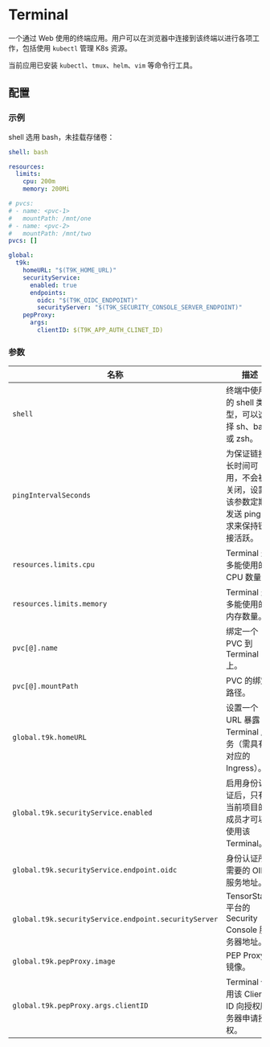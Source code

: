 # Terminal

一个通过 Web 使用的终端应用。用户可以在浏览器中连接到该终端以进行各项工作，包括使用 `kubectl` 管理 K8s 资源。

当前应用已安装 `kubectl`、`tmux`、`helm`、`vim` 等命令行工具。

## 配置

### 示例

shell 选用 bash，未挂载存储卷：

```yaml
shell: bash

resources:
  limits:
    cpu: 200m
    memory: 200Mi

# pvcs:
# - name: <pvc-1>
#   mountPath: /mnt/one
# - name: <pvc-2>
#   mountPath: /mnt/two
pvcs: []

global:
  t9k:
    homeURL: "$(T9K_HOME_URL)"
    securityService:
      enabled: true
      endpoints:
        oidc: "$(T9K_OIDC_ENDPOINT)"
        securityServer: "$(T9K_SECURITY_CONSOLE_SERVER_ENDPOINT)"
    pepProxy:
      args:
        clientID: $(T9K_APP_AUTH_CLINET_ID)
```

### 参数

| 名称                                                 | 描述                                                                           | 值                                        |
| ---------------------------------------------------- | ------------------------------------------------------------------------------ | ----------------------------------------- |
| `shell`                                              | 终端中使用的 shell 类型，可以选择 sh、bash 或 zsh。                            | `bash`                                    |
| `pingIntervalSeconds`                                | 为保证链接长时间可用，不会被关闭，设置该参数定期发送 ping 请求来保持链接活跃。 | `30`                                      |
| `resources.limits.cpu`                               | Terminal 最多能使用的 CPU 数量。                                               | `200m`                                    |
| `resources.limits.memory`                            | Terminal 最多能使用的内存数量。                                                | `200Mi`                                   |
| `pvc[@].name`                                        | 绑定一个 PVC 到 Terminal 上。                                                  | `""`                                      |
| `pvc[@].mountPath`                                   | PVC 的绑定路径。                                                               | `""`                                      |
| `global.t9k.homeURL`                                 | 设置一个 URL 暴露 Terminal 服务（需具有对应的 Ingress）。                      | `$(T9K_HOME_URL)`                         |
| `global.t9k.securityService.enabled`                 | 启用身份认证后，只有当前项目的成员才可以使用该 Terminal。                      | `true`                                    |
| `global.t9k.securityService.endpoint.oidc`           | 身份认证所需要的 OIDC 服务地址。                                               | `$(T9K_OIDC_ENDPOINT)`                    |
| `global.t9k.securityService.endpoint.securityServer` | TensorStack 平台的 Security Console 服务器地址。                               | `$(T9K_SECURITY_CONSOLE_SERVER_ENDPOINT)` |
| `global.t9k.pepProxy.image`                          | PEP Proxy 镜像。                                                               | `docker.io/t9kpublic/pep-proxy:1.0.10`    |
| `global.t9k.pepProxy.args.clientID`                  | Terminal 使用该 Client ID 向授权服务器申请授权。                               | `$(T9K_APP_AUTH_CLINET_ID)`               |
